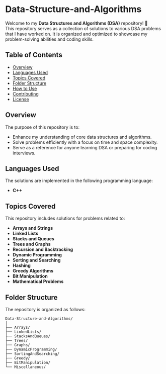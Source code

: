 # Data-Structure-and-Algorithms  

Welcome to my **Data Structures and Algorithms (DSA)** repository! 🚀  
This repository serves as a collection of solutions to various DSA problems that I have worked on. It is organized and optimized to showcase my problem-solving abilities and coding skills.  

## Table of Contents  
- [Overview](#overview)  
- [Languages Used](#languages-used)  
- [Topics Covered](#topics-covered)  
- [Folder Structure](#folder-structure)  
- [How to Use](#how-to-use)  
- [Contributing](#contributing)  
- [License](#license)  

## Overview  
The purpose of this repository is to:  
- Enhance my understanding of core data structures and algorithms.  
- Solve problems efficiently with a focus on time and space complexity.  
- Serve as a reference for anyone learning DSA or preparing for coding interviews.  

## Languages Used  
The solutions are implemented in the following programming language:  
- **C++**  

## Topics Covered  
This repository includes solutions for problems related to:  
- **Arrays and Strings**  
- **Linked Lists**  
- **Stacks and Queues**  
- **Trees and Graphs**  
- **Recursion and Backtracking**  
- **Dynamic Programming**  
- **Sorting and Searching**  
- **Hashing**  
- **Greedy Algorithms**  
- **Bit Manipulation**  
- **Mathematical Problems**  

## Folder Structure  
The repository is organized as follows:  
```plaintext
Data-Structure-and-Algorithms/  
│  
├── Arrays/  
├── LinkedLists/  
├── StacksAndQueues/  
├── Trees/  
├── Graphs/  
├── DynamicProgramming/  
├── SortingAndSearching/  
├── Greedy/  
├── BitManipulation/  
└── Miscellaneous/  
